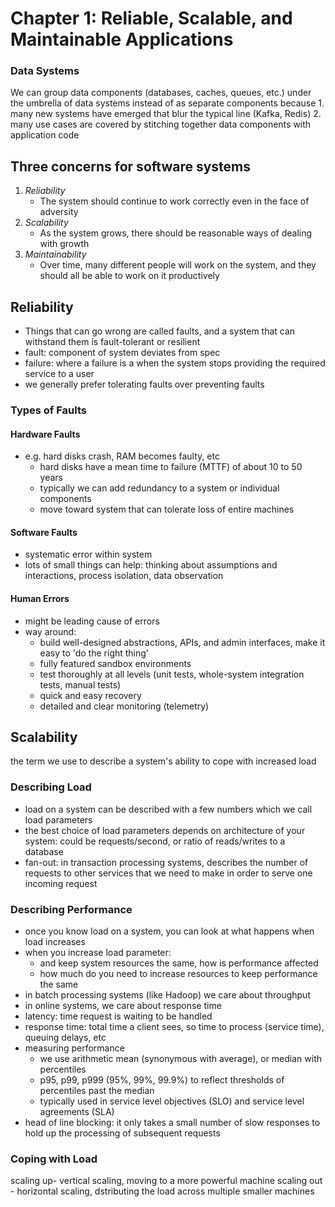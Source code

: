# Chapter 1: Reliable, Scalable, and Maintainable Applications

### Data Systems
We can group data components (databases, caches, queues, etc.) under the umbrella of data systems instead of as separate components because
	1. many new systems have emerged that blur the typical line (Kafka, Redis)
	2. many use cases are covered by stitching together data components with application code

## Three concerns for software systems
1. *Reliability*
	- The system should continue to work correctly even in the face of adversity
2. *Scalability*
	- As the system grows, there should be reasonable ways of dealing with growth
3. *Maintainability*
	- Over time, many different people will work on the system, and they should all be able to work on it productively

## Reliability
- Things that can go wrong are called faults, and a system that can withstand them is fault-tolerant or resilient
- fault: component of system deviates from spec
- failure: where a failure is a when the system stops providing the required service to a user
- we generally prefer tolerating faults over preventing faults

### Types of Faults

#### Hardware Faults
- e.g. hard disks crash, RAM becomes faulty, etc
	- hard disks have a mean time to failure (MTTF) of about 10 to 50 years
	- typically we can add redundancy to a system or individual components
	- move toward system that can tolerate loss of entire machines
#### Software Faults
- systematic error within system
- lots of small things can help: thinking about assumptions and interactions, process isolation, data observation
#### Human Errors
- might be leading cause of errors
- way around:
	- build well-designed abstractions, APIs, and admin interfaces, make it easy to 'do the right thing'
	- fully featured sandbox environments
	- test thoroughly at all levels (unit tests, whole-system integration tests, manual tests)
	- quick and easy recovery
	- detailed and clear monitoring (telemetry)

## Scalability
the term we use to describe a system's ability to cope with increased load

### Describing Load
- load on a system can be described with a few numbers which we call load parameters
- the best choice of load parameters depends on architecture of your system: could be requests/second, or ratio of reads/writes to a database
- fan-out: in transaction processing systems, describes the number of requests to other services that we need to make in order to serve one incoming request

### Describing Performance
- once you know load on a system, you can look at what happens when load increases
- when you increase load parameter:
	- and keep system resources the same, how is performance affected
	- how much do you need to increase resources to keep performance the same
- in batch processing systems (like Hadoop) we care about throughput
- in online systems, we care about response time
- latency: time request is waiting to be handled
- response time: total time a client sees, so time to process (service time), queuing delays, etc
- measuring performance
	- we use arithmetic mean (synonymous with average), or median with percentiles
	- p95, p99, p999 (95%, 99%, 99.9%) to reflect thresholds of percentiles past the median
	- typically used in service level objectives (SLO) and service level agreements (SLA)
- head of line blocking: it only takes a small number of slow responses to hold up the processing of subsequent requests

### Coping with Load
scaling up- vertical scaling, moving to a more powerful machine
scaling out - horizontal scaling, dstributing the load across multiple smaller machines